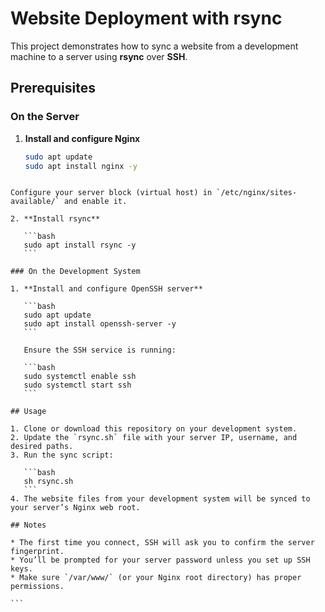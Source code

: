# Website Deployment with rsync

This project demonstrates how to sync a website from a development machine to a server using **rsync** over **SSH**.

## Prerequisites

### On the Server
1. **Install and configure Nginx**  
   ```bash
   sudo apt update
   sudo apt install nginx -y
````

Configure your server block (virtual host) in `/etc/nginx/sites-available/` and enable it.

2. **Install rsync**

   ```bash
   sudo apt install rsync -y
   ```

### On the Development System

1. **Install and configure OpenSSH server**

   ```bash
   sudo apt update
   sudo apt install openssh-server -y
   ```

   Ensure the SSH service is running:

   ```bash
   sudo systemctl enable ssh
   sudo systemctl start ssh
   ```

## Usage

1. Clone or download this repository on your development system.
2. Update the `rsync.sh` file with your server IP, username, and desired paths.
3. Run the sync script:

   ```bash
   sh rsync.sh
   ```
4. The website files from your development system will be synced to your server’s Nginx web root.

## Notes

* The first time you connect, SSH will ask you to confirm the server fingerprint.
* You’ll be prompted for your server password unless you set up SSH keys.
* Make sure `/var/www/` (or your Nginx root directory) has proper permissions.

```
